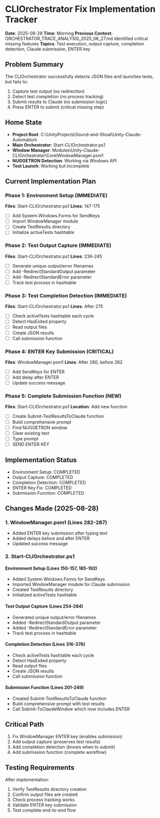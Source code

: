 # CLIOrchestrator Fix Implementation Tracker
**Date**: 2025-08-28
**Time**: Morning
**Previous Context**: ORCHESTRATOR_TRACE_ANALYSIS_2025_08_27.md identified critical missing features
**Topics**: Test execution, output capture, completion detection, Claude submission, ENTER key

## Problem Summary
The CLIOrchestrator successfully detects JSON files and launches tests, but fails to:
1. Capture test output (no redirection)
2. Detect test completion (no process tracking)
3. Submit results to Claude (no submission logic)
4. Press ENTER to submit (critical missing step)

## Home State
- **Project Root**: C:\UnityProjects\Sound-and-Shoal\Unity-Claude-Automation\
- **Main Orchestrator**: Start-CLIOrchestrator.ps1
- **Window Manager**: Modules\Unity-Claude-CLIOrchestrator\Core\WindowManager.psm1
- **NUGGETRON Detection**: Working via Windows API
- **Test Launch**: Working but incomplete

## Current Implementation Plan

### Phase 1: Environment Setup (IMMEDIATE)
**Files**: Start-CLIOrchestrator.ps1
**Lines**: 147-175
- [ ] Add System.Windows.Forms for SendKeys
- [ ] Import WindowManager module
- [ ] Create TestResults directory
- [ ] Initialize activeTests hashtable

### Phase 2: Test Output Capture (IMMEDIATE)
**Files**: Start-CLIOrchestrator.ps1
**Lines**: 236-245
- [ ] Generate unique output/error filenames
- [ ] Add -RedirectStandardOutput parameter
- [ ] Add -RedirectStandardError parameter
- [ ] Track test process in hashtable

### Phase 3: Test Completion Detection (IMMEDIATE)
**Files**: Start-CLIOrchestrator.ps1
**Lines**: After 275
- [ ] Check activeTests hashtable each cycle
- [ ] Detect HasExited property
- [ ] Read output files
- [ ] Create JSON results
- [ ] Call submission function

### Phase 4: ENTER Key Submission (CRITICAL)
**Files**: WindowManager.psm1
**Lines**: After 280, before 282
- [ ] Add SendKeys for ENTER
- [ ] Add delay after ENTER
- [ ] Update success message

### Phase 5: Complete Submission Function (NEW)
**Files**: Start-CLIOrchestrator.ps1
**Location**: Add new function
- [ ] Create Submit-TestResultsToClaude function
- [ ] Build comprehensive prompt
- [ ] Find NUGGETRON window
- [ ] Clear existing text
- [ ] Type prompt
- [ ] SEND ENTER KEY

## Implementation Status
- Environment Setup: COMPLETED
- Output Capture: COMPLETED
- Completion Detection: COMPLETED
- ENTER Key Fix: COMPLETED
- Submission Function: COMPLETED

## Changes Made (2025-08-28)

### 1. WindowManager.psm1 (Lines 282-287)
- Added ENTER key submission after typing text
- Added delays before and after ENTER
- Updated success message

### 2. Start-CLIOrchestrator.ps1
#### Environment Setup (Lines 150-157, 185-192)
- Added System.Windows.Forms for SendKeys
- Imported WindowManager module for Claude submission
- Created TestResults directory
- Initialized activeTests hashtable

#### Test Output Capture (Lines 254-284)
- Generated unique output/error filenames
- Added -RedirectStandardOutput parameter
- Added -RedirectStandardError parameter
- Track test process in hashtable

#### Completion Detection (Lines 316-376)
- Check activeTests hashtable each cycle
- Detect HasExited property
- Read output files
- Create JSON results
- Call submission function

#### Submission Function (Lines 201-249)
- Created Submit-TestResultsToClaude function
- Build comprehensive prompt with test results
- Call Submit-ToClaudeWindow which now includes ENTER

## Critical Path
1. Fix WindowManager ENTER key (enables submission)
2. Add output capture (preserves test results)
3. Add completion detection (knows when to submit)
4. Add submission function (complete workflow)

## Testing Requirements
After implementation:
1. Verify TestResults directory creation
2. Confirm output files are created
3. Check process tracking works
4. Validate ENTER key submission
5. Test complete end-to-end flow